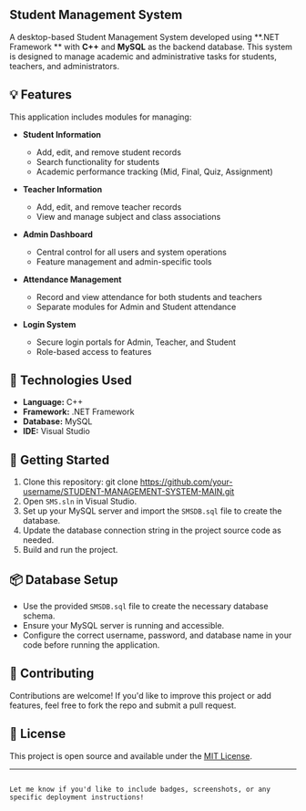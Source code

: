 ## Student Management System

A desktop-based Student Management System developed using **.NET Framework ** with **C++** and **MySQL** as the backend database. This system is designed to manage academic and administrative tasks for students, teachers, and administrators.

## 💡 Features

This application includes modules for managing:

- **Student Information**
  - Add, edit, and remove student records
  - Search functionality for students
  - Academic performance tracking (Mid, Final, Quiz, Assignment)

- **Teacher Information**
  - Add, edit, and remove teacher records
  - View and manage subject and class associations

- **Admin Dashboard**
  - Central control for all users and system operations
  - Feature management and admin-specific tools

- **Attendance Management**
  - Record and view attendance for both students and teachers
  - Separate modules for Admin and Student attendance

- **Login System**
  - Secure login portals for Admin, Teacher, and Student
  - Role-based access to features

## 🧰 Technologies Used

- **Language:** C++  
- **Framework:** .NET Framework 
- **Database:** MySQL  
- **IDE:** Visual Studio  

## 🚀 Getting Started

1. Clone this repository: git clone https://github.com/your-username/STUDENT-MANAGEMENT-SYSTEM-MAIN.git
2. Open `SMS.sln` in Visual Studio.
3. Set up your MySQL server and import the `SMSDB.sql` file to create the database.
4. Update the database connection string in the project source code as needed.
5. Build and run the project.

## 📦 Database Setup

* Use the provided `SMSDB.sql` file to create the necessary database schema.
* Ensure your MySQL server is running and accessible.
* Configure the correct username, password, and database name in your code before running the application.

## 🤝 Contributing

Contributions are welcome! If you'd like to improve this project or add features, feel free to fork the repo and submit a pull request.

## 📄 License
This project is open source and available under the [MIT License](LICENSE).

---

```

Let me know if you'd like to include badges, screenshots, or any specific deployment instructions!
```
